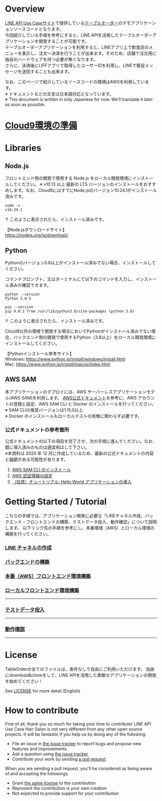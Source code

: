 # Overview
[LINE API Use Caseサイト](https://lineapiusecase.com/ja/top.html)で提供している[テーブルオーダー](https://lineapiusecase.com/ja/usecase/tableorder.html)のデモアプリケーションソースコードとなります。    
今回紹介している手順を参考にすると、LINE APIを活用したテーブルオーダーアプリケーションを開発することが可能です。    
テーブルオーダーアプリケーションを利用すると、LINEアプリ上で飲食店のメニューを表示し、注文～決済を行うことが出来ます。そのため、店舗で注文用に独自のハードウェアを持つ必要が無くなります。   
さらに、決済後にLIFFアプリで取得したユーザーIDを利用し、LINEで販促メッセージを送信することも出来ます。

なお、このページで紹介しているソースコードの環境はAWSを利用しています。  
※ ドキュメントなどの文言は日本語対応となっています。  
※ This document is written in only Japanese for now. We’ll translate it later as soon as possible.

# [Cloud9環境の準備](./docs/cloud9.md)

# Libraries
## Node.js

フロントエンド側の開発で使用する Node.js をローカル開発環境にインストールしてください。
※ v10.13 以上 最新の LTS バージョンのインストールをおすすめします。なお、Cloud9にはすでにNode.jsのバージョン10.24.1がインストール済みです。

```
node -v
v10.24.1 
```
↑ このように表示されたら、インストール済みです。

【Node.jsダウンロードサイト】  
https://nodejs.org/ja/download/

## Python

Pythonのバージョン3.8以上がインストール済みでない場合、インストールしてください。  

コマンドプロンプト、又はターミナルにて以下のコマンドを入力し、インストール済みか確認できます。
```
python --version
Python 3.8.5
```

```
pip --version
pip 9.0.3 from /usr/lib/python3.8/site-packages (python 3.8)
```
↑ このように表示されたら、インストール済みです。

Cloud9以外の環境で開発する場合においてPythonがインストール済みでない場合、バックエンド側の開発で使用するPython（3.8以上）をローカル開発環境にインストールしてください。

【Pythonインストール参考サイト】  
Windows: https://www.python.jp/install/windows/install.html  
Mac: https://www.python.jp/install/macos/index.html

## AWS SAM
本アプリケーションのデプロイには、AWS サーバーレスアプリケーションモデル(AWS SAM)を利用します。
[AWS公式ドキュメント](https://docs.aws.amazon.com/ja_jp/serverless-application-model/latest/developerguide/serverless-sam-cli-install.html
)を参考に、AWS アカウントの登録と設定、AWS SAM CLI と Docker のインストールを行ってください。  
※ SAM CLIの推奨バージョンは1.15.0以上  
※ Docker のインストールもローカルテストの有無に関わらず必要です。


### 公式ドキュメントの参考箇所
公式ドキュメントの以下の項目を完了させ、次の手順に進んでください。なお、既に導入済みのものは適宜飛ばして下さい。  
※本資料は 2020 年 12 月に作成しているため、最新の公式ドキュメントの内容と齟齬がある可能性があります。

1. [AWS SAM CLI のインストール](https://docs.aws.amazon.com/ja_jp/serverless-application-model/latest/developerguide/serverless-sam-cli-install.html)
1. [AWS 認証情報の設定](https://docs.aws.amazon.com/ja_jp/serverless-application-model/latest/developerguide/serverless-getting-started-set-up-credentials.html)
1. [（任意）チュートリアル: Hello World アプリケーションの導入](https://docs.aws.amazon.com/ja_jp/serverless-application-model/latest/developerguide/serverless-getting-started-hello-world.html)

# Getting Started / Tutorial
こちらの手順では、アプリケーション開発に必要な「LINEチャネル作成、バックエンド・フロントエンドの構築、テストデータ投入、動作確認」について説明します。
以下リンク先の手順を参考にし、本番環境（AWS）とローカル環境の構築を行ってください。

### [LINE チャネルの作成](./docs/liff-channel-create.md)
### [バックエンドの構築](./docs/back-end-construction.md)
### [本番（AWS）フロントエンド環境構築](./docs/front-end-construction.md)
### [ローカルフロントエンド環境構築](./docs/front-end-development-environment.md)
***
### [テストデータ投入](./docs/test-data-charge.md)
***
### [動作確認](./docs/validation.md)
***
# License
TableOrderの全てのファイルは、条件なしで自由にご利用いただけます。
自由にdownload&cloneをして、LINE APIを活用した素敵なアプリケーションの開発を始めてください！

See [LICENSE](LICENSE) for more detail.(English)

# How to contribute

First of all, thank you so much for taking your time to contribute! LINE API Use Case Hair Salon is not very different from any other open source projects. It will be fantastic if you help us by doing any of the following:

- File an issue in [the issue tracker](https://github.com/line/line-api-use-case-table-order/issues) to report bugs and propose new features and improvements.
- Ask a question using [the issue tracker](https://github.com/line/line-api-use-case-table-order/issues).
- Contribute your work by sending [a pull request](https://github.com/line/line-api-use-case-table-order/pulls).

When you are sending a pull request, you'll be considered as being aware of and accepting the followings.
- Grant [the same license](LICENSE) to the contribution
- Represent the contribution is your own creation
- Not expected to provide support for your contribution
